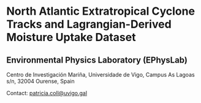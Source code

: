 # North Atlantic Extratropical Cyclone Tracks and Lagrangian-Derived Moisture Uptake Dataset
## Environmental Physics Laboratory (EPhysLab)
Centro de Investigación Mariña, Universidade de Vigo, Campus As Lagoas s/n, 32004 Ourense, Spain

Contact: patricia.coll@uvigo.gal

